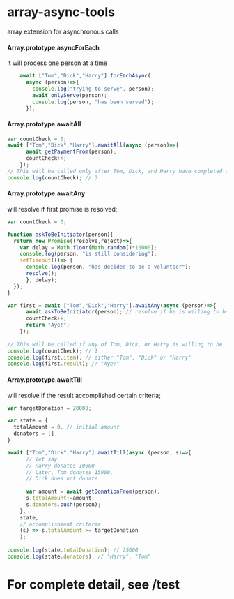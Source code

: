 # array-async-tools
array extension for asynchronous calls

#### Array.prototype.asyncForEach

it will process one person at a time
```js
    await ["Tom","Dick","Harry"].forEachAsync(
      async (person)=>{
        console.log("trying to serve", person);
        await onlyServe(person);
        console.log(person, "has been served");
      });

```


#### Array.prototype.awaitAll

```js
var countCheck = 0;
await ["Tom","Dick","Harry"].awaitAll(async (person)=>{
      await getPaymentFrom(person);
      countCheck++;
    });
// This will be called only after Tom, Dick, and Harry have completed the payment
console.log(countCheck); // 3
```

#### Array.prototype.awaitAny

will resolve if first promise is resolved;

```js
var countCheck = 0;

function askToBeInitiator(person){
  return new Promise((resolve,reject)=>{
    var delay = Math.floor(Math.random()*10000);
    console.log(person, "is still considering");
    setTimeout(()=> {
      console.log(person, "has decided to be a volunteer");      
      resolve();
      }, delay);  
  });
}

var first = await ["Tom","Dick","Harry"].awaitAny(async (person)=>{
      await askToBeInitiator(person); // resolve if he is willing to be initiator
      countCheck++;
      return "Aye!";
    });
    
// This will be called if any of Tom, Dick, or Harry is willing to be initiator
console.log(countCheck); // 1
console.log(first.item); // either "Tom", "Dick" or "Harry"
console.log(first.result); // "Aye!"

```

#### Array.prototype.awaitTill

will resolve if the result accomplished certain criteria;

```js
var targetDonation = 20000;

var state = {
  totalAmount = 0, // initial amount
  donators = []
}

await ["Tom","Dick","Harry"].awaitTill(async (person, s)=>{
      // let say, 
      // Harry donates 10000 
      // Later, Tom donates 15000, 
      // Dick does not donate
      
      var amount = await getDonationFrom(person); 
      s.totalAmount+=amount;
      s.donators.push(person);
    },
    state,
    // accomplishment criteria
    (s) => s.totalAmount >= targetDonation
    );
    
console.log(state.totalDonation); // 25000
console.log(state.donators); // "Harry", "Tom"

```


# For complete detail, see /test

